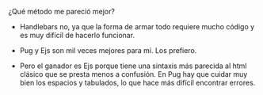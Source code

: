 ¿Qué método me pareció mejor?

- Handlebars no, ya que la forma de armar todo requiere mucho código y es muy difícil de hacerlo funcionar.

- Pug y Ejs son mil veces mejores para mí. Los prefiero.

- Pero el ganador es Ejs porque tiene una sintaxis más parecida al html clásico que se presta menos a confusión. En Pug hay que cuidar muy bien los espacios y tabulados, lo que hace más difícil encontrar errores.

